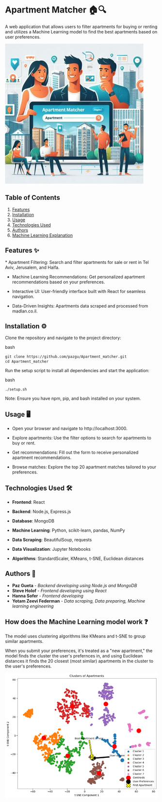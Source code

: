 # Apartment Matcher 🏠🔍

A web application that allows users to filter apartments for buying or renting and utilizes a Machine Learning model to find the best apartments based on user preferences.

![<img src="frontend/src/assets/IdeaImg.JPG" width="25" height="25"/>](frontend/src/assets/IdeaImg.JPG)

## Table of Contents
1. [Features](#features)
2. [Installation](#installation)
3. [Usage](#usage)
4. [Technologies Used](#technologies)
5. [Authors](#authors)
6. [Machine Learning Explanation](#ml) 

<a name="features"/></a>
## Features ✨
</a>
* Apartment Filtering: Search and filter apartments for sale or rent in Tel Aviv, Jerusalem, and Haifa.

* Machine Learning Recommendations: Get personalized apartment recommendations based on your preferences.

* Interactive UI: User-friendly interface built with React for seamless navigation.

* Data-Driven Insights: Apartments data scraped and processed from madlan.co.il.

<a name="installation"/></a>
## Installation ⚙️
Clone the repository and navigate to the project directory:

bash
```
git clone https://github.com/pazgu/Apartment_matcher.git
cd Apartment_matcher
```

Run the setup script to install all dependencies and start the application:

bash
```
./setup.sh
```

Note: Ensure you have npm, pip, and bash installed on your system.

<a name="usage"/></a>
## Usage 🖥️
* Open your browser and navigate to http://localhost:3000.

* Explore apartments: Use the filter options to search for apartments to buy or rent.

* Get recommendations: Fill out the form to receive personalized apartment recommendations.

* Browse matches: Explore the top 20 apartment matches tailored to your preferences.

<a name="technologies"/></a>
## Technologies Used 🛠️
* **Frontend**: React

* **Backend**: Node.js, Express.js

* **Database**: MongoDB

* **Machine Learning**: Python, scikit-learn, pandas, NumPy

* **Data Scraping**: BeautifulSoup, requests

* **Data Visualization**: Jupyter Notebooks

* **Algorithms**: StandardScaler, KMeans, t-SNE, Euclidean distances

<a name="authors"/></a>
## Authors 📝
* **Paz Gueta** - *Backend developing using Node.js and MongoDB*
* **Steve Holof** - *Frontend developing using React*
* **Hanna Sofer** - *Frontend developing*
* **Yotam Zeevi Federman** - *Data scraping, Data preparing, Machine learning engineering*

<a name="ml"/></a>
## How does the Machine Learning model work ❓
The model uses clustering algorithms like KMeans and t-SNE to group similar apartments. 

When you submit your preferences, it's treated as a "new apartment," the model finds the cluster the user's prefernces in, and using Euclidean distances it finds the 20 closest (most similar) apartments in the cluster to the user's preferences.

![<img src="backend/src/data/jupyter-notebooks/example_model.png" width="25" height="25"/>](backend/src/data/jupyter-notebooks/example_model.png)


